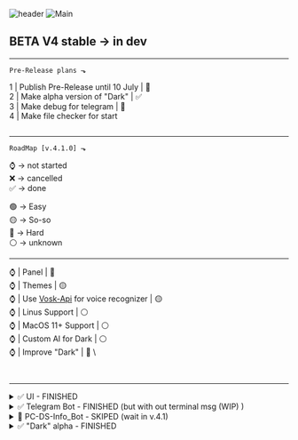 


![header](https://github.com/Agzes/Pc-Stat-Bot/assets/103037173/9cf32379-06c7-40bd-9d85-9ba0d5a144c2)
![Main](https://github.com/Agzes/Pc-Stat-Bot/assets/103037173/577139b8-ad7e-48af-a628-cf466aeb305c)

## BETA V4 stable -> in dev
---
``` 
Pre-Release plans ⬎
```
1 | Publish Pre-Release until 10 July | 🔴  \
2 | Make alpha version of "Dark" | ✅ \
3 | Make debug for telegram | 🔴 \
4 | Make file checker for start
``` 

```
---
``` 
RoadMap [v.4.1.0] ⬎
```
⌚ -> not started \
❌ -> cancelled \
✅ -> done 

🟢 -> Easy \
🟡 -> So-so \
🔴 -> Hard \
⚪ -> unknown 

---

⌚ | Panel | 🔴 \
⌚ | Themes | 🟡 \
⌚ | Use [Vosk-Api](https://github.com/alphacep/vosk-api) for voice recognizer | 🟡 \
⌚ | Linus Support | ⚪ \
⌚ | MacOS 11+ Support | ⚪ \
⌚ | Custom AI for Dark | ⚪ \
⌚ | Improve "Dark" | 🔴 \
```
 
```


---
<details><summary>✅ UI - FINISHED </summary>
  
- [x] UI:
  - [x] Home
  - [x] Terminal
  - [x] Statistics
  - [x] Plugins
  - [x] "Dark"
  - [ ] _Panel_ - IN v.4.1
  - [x] Settings
  - [ ] _Themes_ - IN v.4.1
  - [x] Russian language support
  - [x] Notify/information window
</details>

<details><summary>✅ Telegram Bot - FINISHED (but with out terminal msg (WIP) ) </summary>
  
- [x] Telegram Bot:
  - [ ] Debug/add info in Terminal  
  - [x] Support with UI 
  - [x] Music Management
  - [x] Video Management
  - [x] Bot Management
  - [x] Sound Management
  - [x] Pc Management
  - [ ] Plugins:
    - [x] KeyBoard management:
      - [x] Eng lang support
      - [x] Rus lang support
      - [x] Change language
    - [x] Mouse management:
      - [x] move
      - [x] right/left button 
    - [x] Data management:
      - [x] Explorer in telegram
      - [x] Download from PC
      - [x] Upload on PC 
    - [x] AI Chat:
      - [x] Just Chat with gpt3.5 (duckduckgo)
      - [ ] _set provider_ - IN v.4.1
      - [ ] _add prompt_ - IN v.4.1
      - [ ] _generate image_ - IN v.4.1
      - [ ] _gpt3.5/gpt4.0/other model_ - IN v.4.1
      - [ ] _gpt-4o (50%/50%)_ - IN v.4.1
</details>

<details><summary>🔴 PC-DS-Info_Bot - SKIPED (wait in v.4.1) </summary>
  
- [ ] PC-DS-Info_Bot (basic lvl)
  - [ ] Real Time Statistic in status
  - [ ] Real Time Statistic in "play in"
  - [ ] Some basic comand
</details>
<details><summary>✅ "Dark" alpha - FINISHED </summary>
  
- [x] "Dark":
  - [x] final lines
  - [x] Add microphone use
  - [x] Add recognizer
  - [x] AI answer
  - [x] Add functional for answer
</details>




